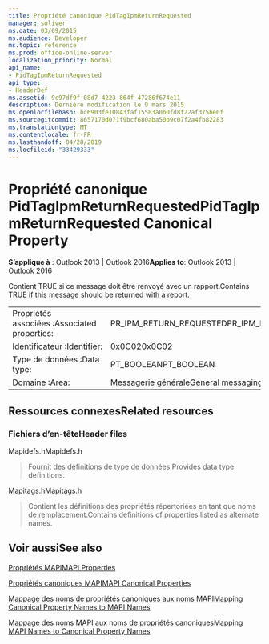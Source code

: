 ```yaml
---
title: Propriété canonique PidTagIpmReturnRequested
manager: soliver
ms.date: 03/09/2015
ms.audience: Developer
ms.topic: reference
ms.prod: office-online-server
localization_priority: Normal
api_name:
- PidTagIpmReturnRequested
api_type:
- HeaderDef
ms.assetid: 9c97df9f-08d7-4223-864f-47286f674e11
description: Dernière modification le 9 mars 2015
ms.openlocfilehash: bc6903fe10843faf15583a0b0fd8f22af375be0f
ms.sourcegitcommit: 8657170d071f9bcf680aba50b9c07f2a4fb82283
ms.translationtype: MT
ms.contentlocale: fr-FR
ms.lasthandoff: 04/28/2019
ms.locfileid: "33429333"
---
```

# <a name="pidtagipmreturnrequested-canonical-property"></a><span data-ttu-id="6e46e-103">Propriété canonique PidTagIpmReturnRequested</span><span class="sxs-lookup"><span data-stu-id="6e46e-103">PidTagIpmReturnRequested Canonical Property</span></span>

  
  
<span data-ttu-id="6e46e-104">**S’applique à** : Outlook 2013 | Outlook 2016</span><span class="sxs-lookup"><span data-stu-id="6e46e-104">**Applies to**: Outlook 2013 | Outlook 2016</span></span> 
  
<span data-ttu-id="6e46e-105">Contient TRUE si ce message doit être renvoyé avec un rapport.</span><span class="sxs-lookup"><span data-stu-id="6e46e-105">Contains TRUE if this message should be returned with a report.</span></span>
  
|||
|:-----|:-----|
|<span data-ttu-id="6e46e-106">Propriétés associées :</span><span class="sxs-lookup"><span data-stu-id="6e46e-106">Associated properties:</span></span>  <br/> |<span data-ttu-id="6e46e-107">PR_IPM_RETURN_REQUESTED</span><span class="sxs-lookup"><span data-stu-id="6e46e-107">PR_IPM_RETURN_REQUESTED</span></span>  <br/> |
|<span data-ttu-id="6e46e-108">Identificateur :</span><span class="sxs-lookup"><span data-stu-id="6e46e-108">Identifier:</span></span>  <br/> |<span data-ttu-id="6e46e-109">0x0C02</span><span class="sxs-lookup"><span data-stu-id="6e46e-109">0x0C02</span></span>  <br/> |
|<span data-ttu-id="6e46e-110">Type de données :</span><span class="sxs-lookup"><span data-stu-id="6e46e-110">Data type:</span></span>  <br/> |<span data-ttu-id="6e46e-111">PT_BOOLEAN</span><span class="sxs-lookup"><span data-stu-id="6e46e-111">PT_BOOLEAN</span></span>  <br/> |
|<span data-ttu-id="6e46e-112">Domaine :</span><span class="sxs-lookup"><span data-stu-id="6e46e-112">Area:</span></span>  <br/> |<span data-ttu-id="6e46e-113">Messagerie générale</span><span class="sxs-lookup"><span data-stu-id="6e46e-113">General messaging</span></span>  <br/> |
   
## <a name="related-resources"></a><span data-ttu-id="6e46e-114">Ressources connexes</span><span class="sxs-lookup"><span data-stu-id="6e46e-114">Related resources</span></span>

### <a name="header-files"></a><span data-ttu-id="6e46e-115">Fichiers d’en-tête</span><span class="sxs-lookup"><span data-stu-id="6e46e-115">Header files</span></span>

<span data-ttu-id="6e46e-116">Mapidefs.h</span><span class="sxs-lookup"><span data-stu-id="6e46e-116">Mapidefs.h</span></span>
  
> <span data-ttu-id="6e46e-117">Fournit des définitions de type de données.</span><span class="sxs-lookup"><span data-stu-id="6e46e-117">Provides data type definitions.</span></span>
    
<span data-ttu-id="6e46e-118">Mapitags.h</span><span class="sxs-lookup"><span data-stu-id="6e46e-118">Mapitags.h</span></span>
  
> <span data-ttu-id="6e46e-119">Contient les définitions des propriétés répertoriées en tant que noms de remplacement.</span><span class="sxs-lookup"><span data-stu-id="6e46e-119">Contains definitions of properties listed as alternate names.</span></span>
    
## <a name="see-also"></a><span data-ttu-id="6e46e-120">Voir aussi</span><span class="sxs-lookup"><span data-stu-id="6e46e-120">See also</span></span>



[<span data-ttu-id="6e46e-121">Propriétés MAPI</span><span class="sxs-lookup"><span data-stu-id="6e46e-121">MAPI Properties</span></span>](mapi-properties.md)
  
[<span data-ttu-id="6e46e-122">Propriétés canoniques MAPI</span><span class="sxs-lookup"><span data-stu-id="6e46e-122">MAPI Canonical Properties</span></span>](mapi-canonical-properties.md)
  
[<span data-ttu-id="6e46e-123">Mappage des noms de propriétés canoniques aux noms MAPI</span><span class="sxs-lookup"><span data-stu-id="6e46e-123">Mapping Canonical Property Names to MAPI Names</span></span>](mapping-canonical-property-names-to-mapi-names.md)
  
[<span data-ttu-id="6e46e-124">Mappage des noms MAPI aux noms de propriétés canoniques</span><span class="sxs-lookup"><span data-stu-id="6e46e-124">Mapping MAPI Names to Canonical Property Names</span></span>](mapping-mapi-names-to-canonical-property-names.md)

